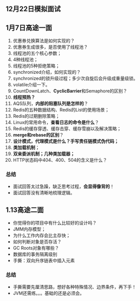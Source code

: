 ## 12月22日模拟面试

## 1月7日高途一面
1. 优惠券兑换算法是如何实现的？
2. 优惠券生成很多，是否使用了线程池？
3. 线程池的五个核心参数；
4. 4种线程池；
5. 线程池的5种拒绝策略；
6. synchronized介绍，如何实现的？
7. synchronized的锁升级过程；多少次自旋后会升级成重量级锁。
8. volatile介绍一下。
9. CountDownLatch、**CyclicBarrier**和Semaphore的区别？
10. **线程预热？**
11. AQS队列，**内部的阻塞队列是怎样的**？
12. Redis的五种数据结构、Redis的List的使用场景；
13. Redis的过期删除策略；
14. Linux的常用命令，**查看日志的命令是什么**？
15. Redis的缓存穿透、缓存击穿、缓存雪崩以及解决策略；
16. **merge和rebase的区别**？
17. **设计模式，代理模式是什么？手写责任链模式伪代码；**
18. **类加载机制**；
19. **双亲委派机制；几种类加载器；**
20. HTTP状态码中404、400、504的含义是什么？
### 总结
- 面试回答太过急躁，缺乏思考过程，**会显得像背的**！
- 面试回答没有清晰地梳理逻辑。

## 1.13高途二面
- 你觉得你的项目中有什么比较好的设计吗？
- JMM内存模型；
- 为什么工作内存会比主存快；
- 如何判断对象是否存活？
- GC Roots对象有哪些？
- 数据库的事务隔离级别
- 手撕：双向升序链表中插入元素

### 总结
- 手撕需要先厘清思路，想好各种特殊情况、边界条件，再下手！
- JVM还需练。。。基础的还是必须会。